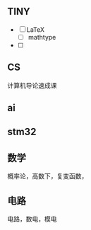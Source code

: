 ## TINY
- [ ] LaTeX
	- [ ] mathtype
- [ ] 
## CS
计算机导论速成课
## ai
## stm32
## 数学
概率论，高数下，复变函数，
## 电路
电路，数电，模电